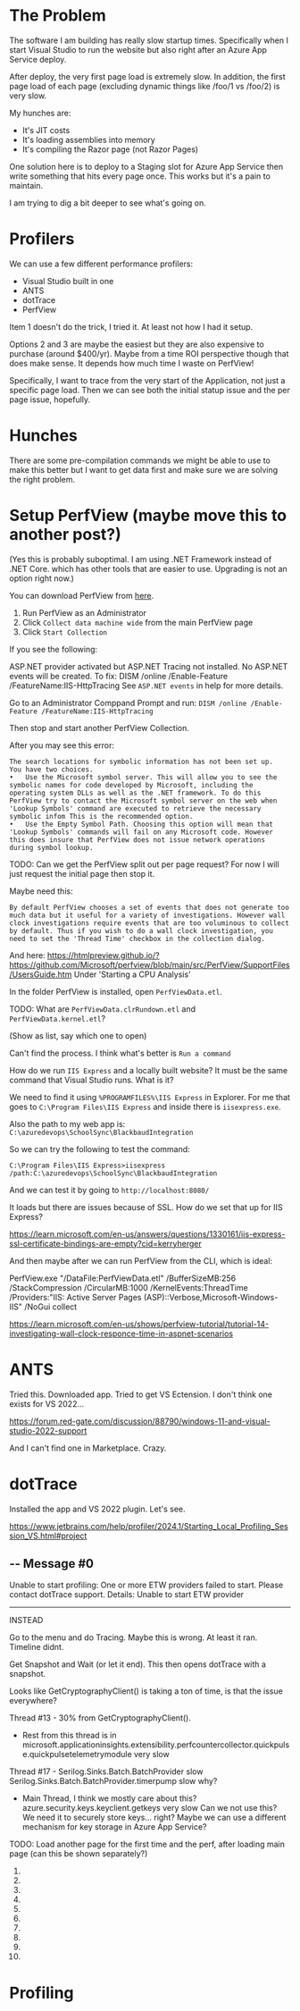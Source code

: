 


# The Problem

The software I am building has really slow startup times. Specifically when I start Visual Studio to run the website but also right after an Azure App Service deploy.

After deploy, the very first page load is extremely slow. In addition, the first page load of each page (excluding dynamic things like /foo/1 vs /foo/2) is very slow.

My hunches are:

- It's JIT costs
- It's loading assemblies into memory
- It's compiling the Razor page (not Razor Pages)

One solution here is to deploy to a Staging slot for Azure App Service then write something that hits every page once. This works but it's a pain to maintain.

I am trying to dig a bit deeper to see what's going on.

# Profilers

We can use a few different performance profilers:

- Visual Studio built in one
- ANTS
- dotTrace
- PerfView

Item 1 doesn't do the trick, I tried it. At least not how I had it setup.

Options 2 and 3 are maybe the easiest but they are also expensive to purchase (around $400/yr). Maybe from a time ROI perspective though that does make sense. It depends how much time I waste on PerfView!

Specifically, I want to trace from the very start of the Application, not just a specific page load. Then we can see both the initial statup issue and the per page issue, hopefully.

# Hunches

There are some pre-compilation commands we might be able to use to make this better but I want to get data first and make sure we are solving the right problem.

# Setup PerfView (maybe move this to another post?)

(Yes this is probably suboptimal. I am using .NET Framework instead of .NET Core. which has other tools that are easier to use. Upgrading is not an option right now.)

You can download PerfView from [here](https://github.com/microsoft/perfview/releases).

1. Run PerfView as an Administrator
1. Click `Collect data machine wide` from the main PerfView page
1. Click `Start Collection`

If you see the following:

ASP.NET provider activated but ASP.NET Tracing not installed.
No ASP.NET events will be created.
To fix: DISM /online /Enable-Feature /FeatureName:IIS-HttpTracing
See `ASP.NET events` in help for more details.

Go to an Administrator Comppand Prompt and run:
`DISM /online /Enable-Feature /FeatureName:IIS-HttpTracing`

Then stop and start another PerfView Collection.

After you may see this error:

```
The search locations for symbolic information has not been set up.
You have two choices.
•	Use the Microsoft symbol server. This will allow you to see the symbolic names for code developed by Microsoft, including the operating system DLLs as well as the .NET framework. To do this PerfView try to contact the Microsoft symbol server on the web when 'Lookup Symbols' command are executed to retrieve the necessary symbolic infom This is the recommended option.
•	Use the Empty Symbol Path. Choosing this option will mean that 'Lookup Symbols' commands will fail on any Microsoft code. However this does insure that PerfView does not issue network operations during symbol lookup.
```

TODO: Can we get the PerfView split out per page request? For now I will just request the initial page then stop it.

Maybe need this:

```
By default PerfView chooses a set of events that does not generate too much data but it useful for a variety of investigations. However wall clock investigations require events that are too voluminous to collect by default. Thus if you wish to do a wall clock investigation, you need to set the 'Thread Time' checkbox in the collection dialog.
```

And here:
https://htmlpreview.github.io/?https://github.com/Microsoft/perfview/blob/main/src/PerfView/SupportFiles/UsersGuide.htm
Under 'Starting a CPU Analysis'

In the folder PerfView is installed, open `PerfViewData.etl`.

TODO: What are `PerfViewData.clrRundown.etl` and `PerfViewData.kernel.etl`?

(Show as list, say which one to open)

Can't find the process. I think what's better is `Run a command`

How do we run `IIS Express` and a locally built website? It must be the same command that Visual Studio runs. What is it?

We need to find it using `%PROGRAMFILES%\IIS Express` in Explorer. For me that goes to `C:\Program Files\IIS Express` and inside there is `iisexpress.exe`.

Also the path to my web app is: `C:\azuredevops\SchoolSync\BlackbaudIntegration`

So we can try the following to test the command:

`C:\Program Files\IIS Express>iisexpress /path:C:\azuredevops\SchoolSync\BlackbaudIntegration`

And we can test it by going to `http://localhost:8080/`

It loads but there are issues because of SSL. How do we set that up for IIS Express?

https://learn.microsoft.com/en-us/answers/questions/1330161/iis-express-ssl-certificate-bindings-are-empty?cid=kerryherger

And then maybe after we can run PerfView from the CLI, which is ideal:

PerfView.exe "/DataFile:PerfViewData.etl" /BufferSizeMB:256 /StackCompression /CircularMB:1000 /KernelEvents:ThreadTime /Providers:"IIS: Active Server Pages (ASP)::Verbose,Microsoft-Windows-IIS" /NoGui collect​

https://learn.microsoft.com/en-us/shows/perfview-tutorial/tutorial-14-investigating-wall-clock-responce-time-in-aspnet-scenarios

# ANTS

Tried this. Downloaded app. Tried to get VS Ectension. I don't think one exists for VS 2022...

https://forum.red-gate.com/discussion/88790/windows-11-and-visual-studio-2022-support

And I can't find one in Marketplace. Crazy.

# dotTrace

Installed the app and VS 2022 plugin. Let's see.

https://www.jetbrains.com/help/profiler/2024.1/Starting_Local_Profiling_Session_VS.html#project

-- Message #0
-----------------------------------------------------------------

Unable to start profiling: One or more ETW providers failed to start. Please contact dotTrace support.
Details: Unable to start ETW provider

-----------------------------------------------------------------

INSTEAD

Go to the menu and do Tracing. Maybe this is wrong. At least it ran. Timeline didnt.

Get Snapshot and Wait (or let it end). This then opens dotTrace with a snapshot.

Looks like GetCryptographyClient() is taking a ton of time, is that the issue everywhere?

Thread #13 - 30% from GetCryptographyClient(). 
- Rest from this thread is in microsoft.applicationinsights.extensibility.perfcountercollector.quickpulse.quickpulsetelemetrymodule very slow

Thread #17 - Serilog.Sinks.Batch.BatchProvider slow
Serilog.Sinks.Batch.BatchProvider.timerpump slow why?

- Main Thread, I think we mostly care about this?
azure.security.keys.keyclient.getkeys very slow
Can we not use this? We need it to securely store keys... right? Maybe we can use a different mechanism for key storage in Azure App Service?







TODO: Load another page for the first time and the perf, after loading main page (can this be shown separately?)



























1. 
1. 
1. 
1. 
1. 
1. 
1. 
1. 
1. 
1. 







# Profiling























